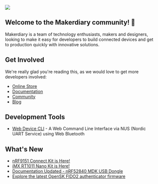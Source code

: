 [![](https://cdn.shopify.com/s/files/1/0066/0865/0355/files/social-sharing-image.png?v=1691307075)](https://makerdiary.com/collections/all-products)

## Welcome to the Makerdiary community! 👋

Makerdiary is a team of technology enthusiasts, makers and designers, looking to make it easy for developers to build connected devices and get to production quickly with innovative solutions.

## Get Involved

We're really glad you're reading this, as we would love to get more developers involved:

- [Online Store](https://makerdiary.com)
- [Documentation](https://wiki.makerdiary.com)
- [Community](https://community.makerdiary.com)
- [Blog](https://blog.makerdiary.com)

## Development Tools

- [Web Device CLI](https://github.com/makerdiary/web-device-cli) - A Web Command Line Interface via NUS (Nordic UART Service) using Web Bluetooth

## What's New

- [nRF9151 Connect Kit is Here!](https://makerdiary.com/products/nrf9151-connectkit)
- [iMX RT1011 Nano Kit is Here!](https://makerdiary.com/products/imxrt1011-nanokit)
- [Documentation Updated - nRF52840 MDK USB Dongle](https://wiki.makerdiary.com/nrf52840-mdk-usb-dongle/)
- [Explore the latest OpenSK FIDO2 authenticator firmware](https://github.com/makerdiary/OpenSK-firmware)

